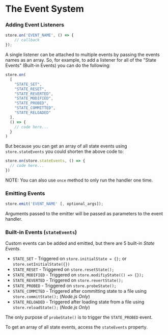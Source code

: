 # The Event System

### Adding Event Listeners

``` javascript
store.on('EVENT_NAME', () => {
    // callback
});
```

A single listener can be attached to multiple events by passing the events names as an array. So, for example, to add a listener for all of the "State Events" (Built-in Events) you can do the following:

``` javascript
store.on(
  [
    "STATE_SET",
    "STATE_RESET",
    "STATE_REVERTED",
    "STATE_MODIFIED",
    "STATE_PROBED",
    "STATE_COMMITTED",
    "STATE_RELOADED"
  ],
  () => {
    // code here...
  }
)
```

But because you can get an array of all state events using `store.stateEvents` you could shorten the above code to:

``` javascript
store.on(store.stateEvents, () => {
  // code here...
})
```

NOTE: You can also use `once` method to only run the handler one time.

### Emitting Events

``` javascript
store.emit('EVENT_NAME' [, optional_args]);
```

Arguments passed to the emitter will be passed as parameters to the event handler.

### Built-in Events (`stateEvents`)

Custom events can be added and emitted, but there are 5 built-in *State Events*.

- `STATE_SET` - Triggered on `store.initialState = {};` or `store.setInitialState({})`
- `STATE_RESET` - Triggered on `store.resetState();`
- `STATE_MODIFIED` - Triggered on `store.modifiyState(() => {});`
- `STATE_REVERTED` - Triggered on `store.revertState();`
- `STATE_PROBED` - Triggered on `store.probeState();`
- `STATE_COMMITED` - Triggered after committing state to a file using `store.commitState();` (*Node.js Only*)
- `STATE_RELOADED` - Triggered after loading state from a file using `store.reloadState();` (*Node.js Only*)

The only purpose of `probeState()` is to trigger the `STATE_PROBED` event.

To get an array of all state events, access the `stateEvents` property.
